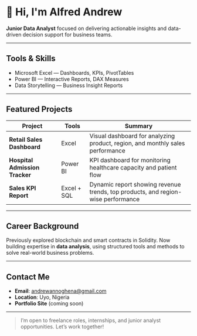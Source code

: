 # 👋 Hi, I'm Alfred Andrew

 **Junior Data Analyst** focused on delivering actionable insights and data-driven decision support for business teams.

---

## Tools & Skills

- Microsoft Excel — Dashboards, KPIs, PivotTables
- Power BI — Interactive Reports, DAX Measures
- Data Storytelling — Business Insight Reports

---

## Featured Projects

| Project | Tools | Summary |
|--------|-------|---------|
| **Retail Sales Dashboard** | Excel | Visual dashboard for analyzing product, region, and monthly sales performance |
| **Hospital Admission Tracker** | Power BI | KPI dashboard for monitoring healthcare capacity and patient flow |
| **Sales KPI Report** | Excel + SQL | Dynamic report showing revenue trends, top products, and region-wise performance |

---

## Career Background

Previously explored blockchain and smart contracts in Solidity. Now building expertise in **data analysis**, using structured tools and methods to solve real-world business problems.

---

## Contact Me

- **Email**: andrewannoghena@gmail.com  
- **Location**: Uyo, Nigeria
- **Portfolio Site** (coming soon)

---

> I’m open to freelance roles, internships, and junior analyst opportunities. Let’s work together!
